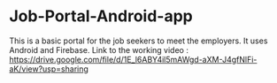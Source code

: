 # Job-Portal-Android-app
This is a basic portal for the job seekers to meet the employers. It uses Android and Firebase.
Link to the working video : https://drive.google.com/file/d/1E_l6ABY4il5mAWgd-aXM-J4gfNlFi-aK/view?usp=sharing
